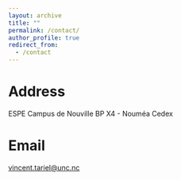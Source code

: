 ```yaml
---
layout: archive
title: ""
permalink: /contact/
author_profile: true
redirect_from:
  - /contact
---
```


Address 
======
ESPE
Campus de Nouville BP X4 - Nouméa Cedex

Email
======
vincent.tariel@unc.nc
